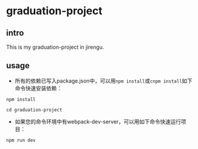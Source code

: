 # graduation-project
## intro
This is my graduation-project in jirengu.
## usage
* 所有的依赖已写入package.json中，可以用`npm install`或`cnpm install`如下命令快速安装依赖：
```
npm install
```
```
cd graduation-project
```
* 如果您的命令环境中有webpack-dev-server，可以用如下命令快速运行项目：
```
npm run dev
```